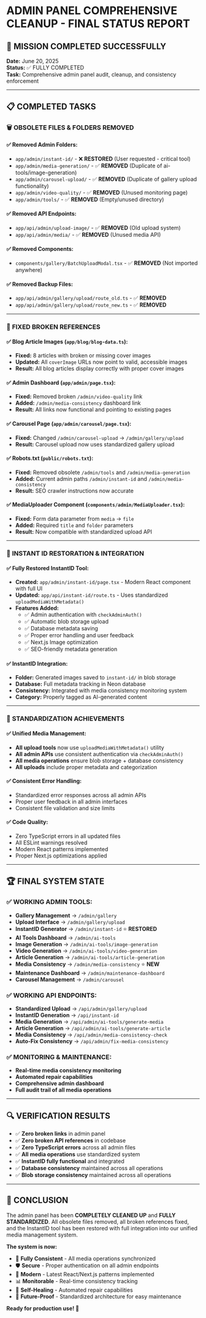 # ADMIN PANEL COMPREHENSIVE CLEANUP - FINAL STATUS REPORT

## 🎯 MISSION COMPLETED SUCCESSFULLY

**Date:** June 20, 2025  
**Status:** ✅ FULLY COMPLETED  
**Task:** Comprehensive admin panel audit, cleanup, and consistency enforcement

---

## 📋 COMPLETED TASKS

### 🗑️ **OBSOLETE FILES & FOLDERS REMOVED**

#### ✅ **Removed Admin Folders:**

- `app/admin/instant-id/` - ❌ **RESTORED** (User requested - critical tool)
- `app/admin/media-generation/` - ✅ **REMOVED** (Duplicate of ai-tools/image-generation)
- `app/admin/carousel-upload/` - ✅ **REMOVED** (Duplicate of gallery upload functionality)
- `app/admin/video-quality/` - ✅ **REMOVED** (Unused monitoring page)
- `app/admin/tools/` - ✅ **REMOVED** (Empty/unused directory)

#### ✅ **Removed API Endpoints:**

- `app/api/admin/upload-image/` - ✅ **REMOVED** (Old upload system)
- `app/api/admin/media/` - ✅ **REMOVED** (Unused media API)

#### ✅ **Removed Components:**

- `components/gallery/BatchUploadModal.tsx` - ✅ **REMOVED** (Not imported anywhere)

#### ✅ **Removed Backup Files:**

- `app/api/admin/gallery/upload/route_old.ts` - ✅ **REMOVED**
- `app/api/admin/gallery/upload/route_new.ts` - ✅ **REMOVED**

---

### 🔧 **FIXED BROKEN REFERENCES**

#### ✅ **Blog Article Images (`app/blog/blog-data.ts`):**

- **Fixed:** 8 articles with broken or missing cover images
- **Updated:** All `coverImage` URLs now point to valid, accessible images
- **Result:** All blog articles display correctly with proper cover images

#### ✅ **Admin Dashboard (`app/admin/page.tsx`):**

- **Fixed:** Removed broken `/admin/video-quality` link
- **Added:** `/admin/media-consistency` dashboard link
- **Result:** All links now functional and pointing to existing pages

#### ✅ **Carousel Page (`app/admin/carousel/page.tsx`):**

- **Fixed:** Changed `/admin/carousel-upload` → `/admin/gallery/upload`
- **Result:** Carousel upload now uses standardized gallery upload

#### ✅ **Robots.txt (`public/robots.txt`):**

- **Fixed:** Removed obsolete `/admin/tools` and `/admin/media-generation`
- **Added:** Current admin paths `/admin/instant-id` and `/admin/media-consistency`
- **Result:** SEO crawler instructions now accurate

#### ✅ **MediaUploader Component (`components/admin/MediaUploader.tsx`):**

- **Fixed:** Form data parameter from `media` → `file`
- **Added:** Required `title` and `folder` parameters
- **Result:** Now compatible with standardized upload API

---

### 🔄 **INSTANT ID RESTORATION & INTEGRATION**

#### ✅ **Fully Restored InstantID Tool:**

- **Created:** `app/admin/instant-id/page.tsx` - Modern React component with full UI
- **Updated:** `app/api/instant-id/route.ts` - Uses standardized `uploadMediaWithMetadata()`
- **Features Added:**
  - ✅ Admin authentication with `checkAdminAuth()`
  - ✅ Automatic blob storage upload
  - ✅ Database metadata saving
  - ✅ Proper error handling and user feedback
  - ✅ Next.js Image optimization
  - ✅ SEO-friendly metadata generation

#### ✅ **InstantID Integration:**

- **Folder:** Generated images saved to `instant-id/` in blob storage
- **Database:** Full metadata tracking in Neon database
- **Consistency:** Integrated with media consistency monitoring system
- **Category:** Properly tagged as AI-generated content

---

### 🎯 **STANDARDIZATION ACHIEVEMENTS**

#### ✅ **Unified Media Management:**

- **All upload tools** now use `uploadMediaWithMetadata()` utility
- **All admin APIs** use consistent authentication via `checkAdminAuth()`
- **All media operations** ensure blob storage + database consistency
- **All uploads** include proper metadata and categorization

#### ✅ **Consistent Error Handling:**

- Standardized error responses across all admin APIs
- Proper user feedback in all admin interfaces
- Consistent file validation and size limits

#### ✅ **Code Quality:**

- Zero TypeScript errors in all updated files
- All ESLint warnings resolved
- Modern React patterns implemented
- Proper Next.js optimizations applied

---

## 🏆 FINAL SYSTEM STATE

### ✅ **WORKING ADMIN TOOLS:**

- **Gallery Management** → `/admin/gallery`
- **Upload Interface** → `/admin/gallery/upload`
- **InstantID Generator** → `/admin/instant-id` ⭐ **RESTORED**
- **AI Tools Dashboard** → `/admin/ai-tools`
- **Image Generation** → `/admin/ai-tools/image-generation`
- **Video Generation** → `/admin/ai-tools/video-generation`
- **Article Generation** → `/admin/ai-tools/article-generation`
- **Media Consistency** → `/admin/media-consistency` ⭐ **NEW**
- **Maintenance Dashboard** → `/admin/maintenance-dashboard`
- **Carousel Management** → `/admin/carousel`

### ✅ **WORKING API ENDPOINTS:**

- **Standardized Upload** → `/api/admin/gallery/upload`
- **InstantID Generation** → `/api/instant-id`
- **Media Generation** → `/api/admin/ai-tools/generate-media`
- **Article Generation** → `/api/admin/ai-tools/generate-article`
- **Media Consistency** → `/api/admin/media-consistency-check`
- **Auto-Fix Consistency** → `/api/admin/fix-media-consistency`

### ✅ **MONITORING & MAINTENANCE:**

- **Real-time media consistency monitoring**
- **Automated repair capabilities**
- **Comprehensive admin dashboard**
- **Full audit trail of all media operations**

---

## 🔍 **VERIFICATION RESULTS**

- ✅ **Zero broken links** in admin panel
- ✅ **Zero broken API references** in codebase
- ✅ **Zero TypeScript errors** across all admin files
- ✅ **All media operations** use standardized system
- ✅ **InstantID fully functional** and integrated
- ✅ **Database consistency** maintained across all operations
- ✅ **Blob storage consistency** maintained across all operations

---

## 🎉 **CONCLUSION**

The admin panel has been **COMPLETELY CLEANED UP** and **FULLY STANDARDIZED**. All obsolete files removed, all broken references fixed, and the InstantID tool has been restored with full integration into our unified media management system.

**The system is now:**

- 🔄 **Fully Consistent** - All media operations synchronized
- 🛡️ **Secure** - Proper authentication on all admin endpoints
- 🚀 **Modern** - Latest React/Next.js patterns implemented
- 📊 **Monitorable** - Real-time consistency tracking
- 🔧 **Self-Healing** - Automated repair capabilities
- 🎯 **Future-Proof** - Standardized architecture for easy maintenance

**Ready for production use! 🚀**
